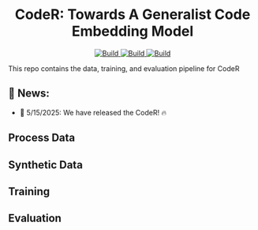 <h1 align="center">CodeR: Towards A Generalist Code Embedding Model</h1>
<p align="center">
    <a href="https://huggingface.co/datasets/nebula2025/CodeR-Pile">
        <img alt="Build" src="https://img.shields.io/badge/🤗 Dataset-CodeR Pile-yellow">
    </a>
    <a href="https://huggingface.co/nebula2025/CodeR-full">
        <img alt="Build" src="https://img.shields.io/badge/🤗 Model-CodeR Full-green">
    </a>
    <a href="https://huggingface.co/nebula2025/CodeR-synthetic">
        <img alt="Build" src="https://img.shields.io/badge/🤗 Model-CodeR Synthetic-blue">
    </a>
</p>

This repo contains the data, training, and evaluation pipeline for CodeR



## :bell: News:
- 🥳 5/15/2025: We have released the CodeR! :fire:

## Process Data

## Synthetic Data

## Training

## Evaluation

